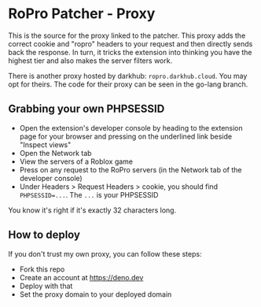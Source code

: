 # RoPro Patcher - Proxy
This is the source for the proxy linked to the patcher. This proxy adds the correct cookie and "ropro" headers to your request and then directly sends back the response. In turn, it tricks the extension into thinking you have the highest tier and also makes the server filters work.

There is another proxy hosted by darkhub: `ropro.darkhub.cloud`. You may opt for theirs. The code for their proxy can be seen in the go-lang branch.

## Grabbing your own PHPSESSID
- Open the extension's developer console by heading to the extension page for your browser and pressing on the underlined link beside "Inspect views"
- Open the Network tab
- View the servers of a Roblox game
- Press on any request to the RoPro servers (in the Network tab of the developer console)
- Under Headers > Request Headers > cookie, you should find `PHPSESSID=...`. The `...` is your PHPSESSID

You know it's right if it's exactly 32 characters long.

## How to deploy
If you don't trust my own proxy, you can follow these steps:
- Fork this repo
- Create an account at https://deno.dev
- Deploy with that
- Set the proxy domain to your deployed domain

